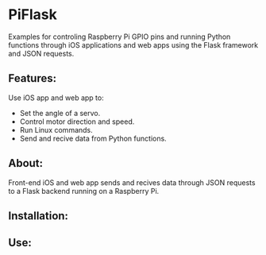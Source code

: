 # PiFlask
Examples for controling Raspberry Pi GPIO pins and running Python functions through iOS applications and web apps using the Flask framework and JSON requests.

## Features:
Use iOS app and web app to:
  * Set the angle of a servo.
  * Control motor direction and speed.
  * Run Linux commands.
  * Send and recive data from Python functions.
  
## About:
 Front-end iOS and web app sends and recives data through JSON requests to a Flask backend running on a Raspberry Pi.

## Installation:

## Use:
  

